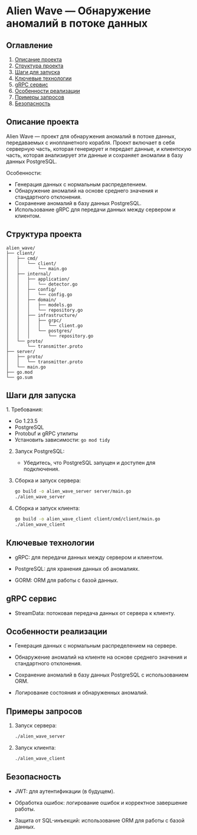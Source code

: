 # Alien Wave — Обнаружение аномалий в потоке данных

## Оглавление

1. [Описание проекта](#i)
2. [Структура проекта](#ii)
3. [Шаги для запуска](#iii)
4. [Ключевые технологии](#iv)
5. [gRPC сервис](#v)
6. [Особенности реализации](#vi)
7. [Примеры запросов](#vii)
8. [Безопасность](#viii)

<h2 id="i">Описание проекта</h2>
Alien Wave — проект для обнаружения аномалий в потоке данных, передаваемых с инопланетного корабля. Проект включает в себя серверную часть, которая генерирует и передает данные, и клиентскую часть, которая анализирует эти данные и сохраняет аномалии в базу данных PostgreSQL.

Особенности:

- Генерация данных с нормальным распределением.
- Обнаружение аномалий на основе среднего значения и стандартного отклонения.
- Сохранение аномалий в базу данных PostgreSQL.
- Использование gRPC для передачи данных между сервером и клиентом.

<h2 id="ii">Структура проекта</h2>

```
alien_wave/
├── client/
│   ├── cmd/
│   │   └── client/
│   │       └── main.go
│   ├── internal/
│   │   ├── application/
│   │   │   └── detector.go
│   │   ├── config/
│   │   │   └── config.go
│   │   ├── domain/
│   │   │   ├── models.go
│   │   │   └── repository.go
│   │   ├── infrastructure/
│   │   │   ├── grpc/
│   │   │   │   └── client.go
│   │   │   └── postgres/
│   │   │       └── repository.go
│   └── proto/
│       └── transmitter.proto
├── server/
│   ├── proto/
│   │   └── transmitter.proto
│   └── main.go
├── go.mod
└── go.sum

```

<h2 id="iii">Шаги для запуска</h2>
1. Требования:

   - Go 1.23.5
   - PostgreSQL
   - Protobuf и gRPC утилиты
   - Установить зависимости: `go mod tidy`

2. Запуск PostgreSQL:
   - Убедитесь, что PostgreSQL запущен и доступен для подключения.

3. Сборка и запуск сервера:

    ```bash
    go build -o alien_wave_server server/main.go
    ./alien_wave_server
    ```

4. Сборка и запуск клиента:

    ```bash
    go build -o alien_wave_client client/cmd/client/main.go
    ./alien_wave_client
    ```

<h2 id="iv">Ключевые технологии</h2>

- gRPC: для передачи данных между сервером и клиентом.

- PostgreSQL: для хранения данных об аномалиях.

- GORM: ORM для работы с базой данных.

<h2 id="v">gRPC сервис</h2>

* StreamData: потоковая передача данных от сервера к клиенту.

<h2 id="vi">Особенности реализации</h2>

- Генерация данных с нормальным распределением на сервере.

- Обнаружение аномалий на клиенте на основе среднего значения и стандартного отклонения.

- Сохранение аномалий в базу данных PostgreSQL с использованием ORM.

- Логирование состояния и обнаруженных аномалий.

<h2 id="vii">Примеры запросов</h2>

1. Запуск сервера:

    ```bash
    ./alien_wave_server
    ```

2. Запуск клиента:

    ```bash
    ./alien_wave_client
    ```

<h2 id="viii">Безопасность</h2>

- JWT: для аутентификации (в будущем).

- Обработка ошибок: логирование ошибок и корректное завершение работы.

- Защита от SQL-инъекций: использование ORM для работы с базой данных.

